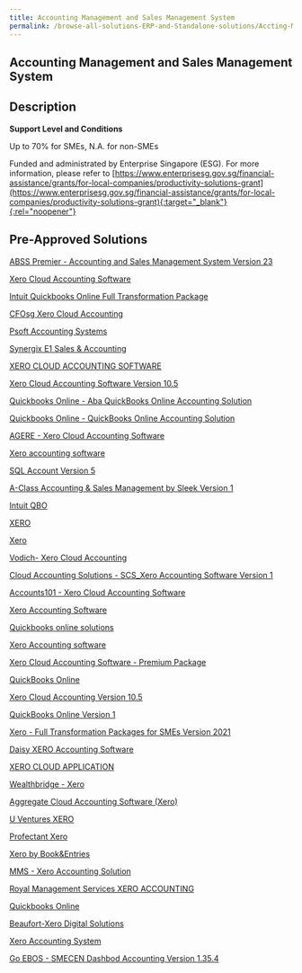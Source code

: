 ```yaml
---
title: Accounting Management and Sales Management System
permalink: /browse-all-solutions-ERP-and-Standalone-solutions/Accting-Mgmt-and-Sales-Mgmt-System
---
```


## Accounting Management and Sales Management System
## Description

**Support Level and Conditions**

Up to 70% for SMEs, N.A. for non-SMEs

Funded and administrated by Enterprise Singapore (ESG). For more information, please refer to
[https://www.enterprisesg.gov.sg/financial-assistance/grants/for-local-companies/productivity-solutions-grant](https://www.enterprisesg.gov.sg/financial-assistance/grants/for-local-companies/productivity-solutions-grant){:target="_blank"}{:rel="noopener"}

## Pre-Approved Solutions

<a href='/productivity-solutions-grant/solutionrepo/solution3' target='_blank'>ABSS Premier - Accounting and Sales Management System Version 23</a><br>

<a href='/productivity-solutions-grant/solutionrepo/solution8' target='_blank'>Xero Cloud Accounting Software </a><br>

<a href='/productivity-solutions-grant/solutionrepo/solution59' target='_blank'>Intuit Quickbooks Online Full Transformation Package</a><br>

<a href='/productivity-solutions-grant/solutionrepo/solution287' target='_blank'>CFOsg Xero Cloud Accounting</a><br>

<a href='/productivity-solutions-grant/solutionrepo/solution720' target='_blank'>Psoft Accounting Systems</a><br>

<a href='/productivity-solutions-grant/solutionrepo/solution834' target='_blank'>Synergix E1 Sales & Accounting</a><br>

<a href='/productivity-solutions-grant/solutionrepo/solution925' target='_blank'>XERO CLOUD ACCOUNTING SOFTWARE</a><br>

<a href='/productivity-solutions-grant/solutionrepo/solution967' target='_blank'>Xero Cloud Accounting Software Version 10.5</a><br>

<a href='/productivity-solutions-grant/solutionrepo/solution1008' target='_blank'>Quickbooks Online - Aba QuickBooks Online Accounting Solution</a><br>

<a href='/productivity-solutions-grant/solutionrepo/solution1010' target='_blank'>Quickbooks Online - QuickBooks Online Accounting Solution </a><br>

<a href='/productivity-solutions-grant/solutionrepo/solution1073' target='_blank'>AGERE - Xero Cloud Accounting Software </a><br>

<a href='/productivity-solutions-grant/solutionrepo/solution1161' target='_blank'>Xero accounting software</a><br>

<a href='/productivity-solutions-grant/solutionrepo/solution1433' target='_blank'>SQL Account Version 5</a><br>

<a href='/productivity-solutions-grant/solutionrepo/solution1573' target='_blank'>A-Class Accounting & Sales Management by Sleek Version 1</a><br>

<a href='/productivity-solutions-grant/solutionrepo/solution1692' target='_blank'>Intuit QBO</a><br>

<a href='/productivity-solutions-grant/solutionrepo/solution1758' target='_blank'>XERO</a><br>

<a href='/productivity-solutions-grant/solutionrepo/solution1763' target='_blank'>Xero</a><br>

<a href='/productivity-solutions-grant/solutionrepo/solution1978' target='_blank'>Vodich- Xero Cloud Accounting</a><br>

<a href='/productivity-solutions-grant/solutionrepo/solution2063' target='_blank'>Cloud Accounting Solutions - SCS_Xero Accounting Software Version 1</a><br>

<a href='/productivity-solutions-grant/solutionrepo/solution2075' target='_blank'>Accounts101 - Xero Cloud Accounting Software</a><br>

<a href='/productivity-solutions-grant/solutionrepo/solution2090' target='_blank'>Xero Accounting Software</a><br>

<a href='/productivity-solutions-grant/solutionrepo/solution2093' target='_blank'>Quickbooks online solutions</a><br>

<a href='/productivity-solutions-grant/solutionrepo/solution2190' target='_blank'>Xero Accounting software</a><br>

<a href='/productivity-solutions-grant/solutionrepo/solution2200' target='_blank'>Xero Cloud Accounting Software - Premium Package</a><br>

<a href='/productivity-solutions-grant/solutionrepo/solution2232' target='_blank'>QuickBooks Online</a><br>

<a href='/productivity-solutions-grant/solutionrepo/solution2242' target='_blank'>Xero Cloud Accounting Version 10.5</a><br>

<a href='/productivity-solutions-grant/solutionrepo/solution2385' target='_blank'>QuickBooks Online Version 1</a><br>

<a href='/productivity-solutions-grant/solutionrepo/solution2417' target='_blank'>Xero - Full Transformation Packages for SMEs Version 2021</a><br>

<a href='/productivity-solutions-grant/solutionrepo/solution2422' target='_blank'>Daisy XERO Accounting Software</a><br>

<a href='/productivity-solutions-grant/solutionrepo/solution2487' target='_blank'>XERO CLOUD APPLICATION</a><br>

<a href='/productivity-solutions-grant/solutionrepo/solution2526' target='_blank'>Wealthbridge - Xero</a><br>

<a href='/productivity-solutions-grant/solutionrepo/solution2532' target='_blank'>Aggregate Cloud Accounting Software (Xero)</a><br>

<a href='/productivity-solutions-grant/solutionrepo/solution2552' target='_blank'>U Ventures XERO</a><br>

<a href='/productivity-solutions-grant/solutionrepo/solution2572' target='_blank'>Profectant Xero</a><br>

<a href='/productivity-solutions-grant/solutionrepo/solution2585' target='_blank'>Xero by Book&Entries</a><br>

<a href='/productivity-solutions-grant/solutionrepo/solution2607' target='_blank'>MMS - Xero Accounting Solution</a><br>

<a href='/productivity-solutions-grant/solutionrepo/solution2645' target='_blank'>Royal Management Services XERO ACCOUNTING</a><br>

<a href='/productivity-solutions-grant/solutionrepo/solution2668' target='_blank'>Quickbooks Online</a><br>

<a href='/productivity-solutions-grant/solutionrepo/solution2772' target='_blank'>Beaufort-Xero Digital Solutions</a><br>

<a href='/productivity-solutions-grant/solutionrepo/solution2777' target='_blank'>Xero Accounting System</a><br>

<a href='/productivity-solutions-grant/solutionrepo/solution2841' target='_blank'>Go EBOS - SMECEN Dashbod Accounting Version 1.35.4</a><br>

